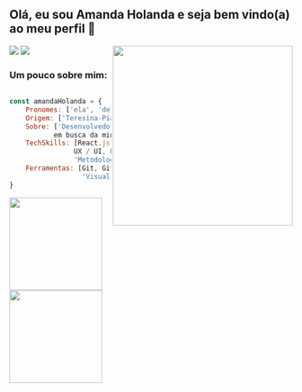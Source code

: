 ## Olá, eu sou Amanda Holanda e seja bem vindo(a) ao meu perfil 👋
<img align='right' src="https://user-images.githubusercontent.com/101295603/194767152-7f1fd9ae-87b6-4c95-a671-9531366b61ff.png" width="320">

<div align="left">  
  <a align="right" href="https://www.linkedin.com/in/amandaholanda/" target="_blank"><img src="https://img.shields.io/badge/-LinkedIn-%230077B5?style=for-the-badge&logo=linkedin&logoColor=white" target="_blank"></a> 
  <a align="right" href="mailto:amandaholanda_@hotmail.com" target="_blank"><img src="https://img.shields.io/badge/Microsoft_Outlook-0078D4?style=for-the-badge&logo=microsoft-outlook&logoColor=white" target="_blank"></a>  
</div>
 
<div align="left">
  
 ### **Um pouco sobre mim:** 

```javascript

const amandaHolanda = {
    Pronomes: ['ela', 'dela'],
    Origem: ['Teresina-Piauí'],
    Sobre: ['Desenvolvedora Front-end formada pela Laboratoria
           em busca da minha primeira oportunidade na área'],
    TechSkills: [React.js, Javascript, CSS3, HTML5, Node.js, 
                UX / UI, Firebase, Jest, 'Product Design', 
                'Metodologias Ágeis'],
    Ferramentas: [Git, GitHub, 'GitHub Projects', Trello, Figma,
                  'Visual Studio Code', 'Metro Retro']    
}

``` 
</div>

<div>
<a href="https://github.com/amanda-holanda">
<img height="165em" src="https://github-readme-stats.vercel.app/api/top-langs/?username=amanda-holanda&layout=compact&langs_count=7&theme=apprentice"/>
<img height="165em" src="https://github-readme-stats.vercel.app/api?username=amanda-holanda&show_icons=true&theme=apprentice&include_all_commits=true&count_private=true"/>
</div>
